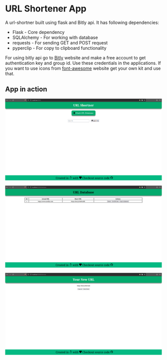 # URL Shortener App

A url-shortner built using flask and Bitly api. It has following dependencies:

* Flask - Core dependency
* SQLAlchemy - For working with database
* requests - For sending GET and POST request
* pyperclip - For copy to clipboard functionality

For using bitly api go to [Bitly](https://bitly.com/) 
website and make a free account to get authentication key and group id. Use these credentials in the applications. If you want to use icons from [font-awesome](https://fontawesome.com/) website get your own kit and use that.

## App in action

![App home page](./media/home.png)

![Database](./media/database.png)

![Short_url](./media/short_url.png)
